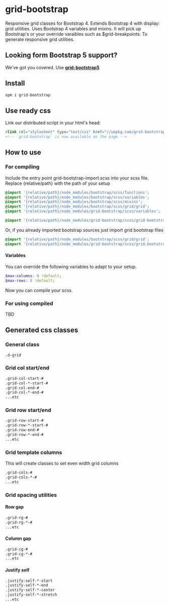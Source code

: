 # grid-bootstrap

Responsive grid classes for Bootstrap 4. Extends Bootstrap 4 with display: grid utilities.
Uses Bootstrap 4 variables and mixins. It will pick up Bootstrap's or your override varaibles such as $grid-breakpoints. To generate responsive grid utilities.

## Looking form Bootstrap 5 support?

We've got you covered.
Use __[grid-bootstrap5](https://www.npmjs.com/package/grid-bootstrap5)__

## Install

``` bash
npm i grid-bootstrap
```

## Use ready css

Link our distributed script in your html's head:

```html
<link rel="stylesheet" type="text/css" href="//unpkg.com/grid-bootstrap"></script>
<!-- `grid-bootstrap` is now available on the page -->
```

## How to use

### For compiling
Include the entry point grid-bootstrap-import.scss into your scss file.
Replace {relative/path} with the path of your setup
```scss
@import '{relative/path}/node_modules/bootstrap/scss/functions';
@import '{relative/path}/node_modules/bootstrap/scss/variables';
@import '{relative/path}/node_modules/bootstrap/scss/mixins';
@import '{relative/path}/node_modules/bootstrap/scss/grid/grid';
@import '{relative/path}/node_modules/grid-bootstrap/scss/variables';

@import '{relative/path}/node_modules/grid-bootstrap/scss/grid-bootstrap-import';
```

Or, if you already imported bootstrap sources just import grid bootstrap files
```scss
@import '{relative/path}/node_modules/bootstrap/scss/grid/grid';
@import '{relative/path}/node_modules/grid-bootstrap/scss/grid-bootstrap-import';
```

#### Variables

You can override the following variables to adapt to your setup.

```scss
$max-columns: 8 !default;
$max-rows: 8 !default;
```

Now you can compile your scss.

### For using compiled

TBD

## Generated css classes

### General class

```html
.d-grid
```

### Grid col start/end

```html
.grid-col-start-#
.grid-col-*-start-#
.grid-col-end-#
.grid-col-*-end-#
...etc
```

### Grid row start/end

```html
.grid-row-start-#
.grid-row-*-start-#
.grid-row-end-#
.grid-row-*-end-#
...etc
```

### Grid template columns

This will create classes to set even width grid columns

```html
.grid-cols-#
.grid-cols-*-#
...etc
```

### Grid spacing utilities

#### Row gap

```html
.grid-rg-#
.grid-rg-*-#
...etc
```

#### Column gap

```html
.grid-cg-#
.grid-cg-*-#
...etc
```

#### Justify self

```html
.justify-self-*-start
.justify-self-*-end
.justify-self-*-center
.justify-self-*-stretch
...etc
```
